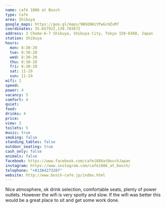```yaml
---
name: café 1886 at Bosch
type: Cafe
area: Shibuya
google_maps: https://goo.gl/maps/9WSQ9HitPwGcHZxM7
coordinates: 35.657922,139.703672
address: 3 Chome-6-7 Shibuya, Shibuya City, Tokyo 150-8360, Japan
station: Shibuya
hours:
  mon: 8:30-20
  tue: 8:30-20
  wed: 8:30-20
  thu: 8:30-20
  fri: 8:30-20
  sat: 11-19
  sun: 11-19
wifi: 1
speed: 
power: 4
vacancy: 5
comfort: 4
quiet: 
food: 
drinks: 4
price: 
view: 2
toilets: 5
music: true
smoking: false
standing_tables: false
outdoor_seating: true
cash_only: false
animals: false
facebook: https://www.facebook.com/cafe1886atBoschJapan
instagram: https://www.instagram.com/cafe1886_at_bosch/
telephone: "+81364273207"
website: http://www.bosch-cafe.jp/index.html
---
```


Nice atmosphere, ok drink selection, comfortable seats, plenty of power outlets. However the wifi is very spotty and slow. If the wifi was better this would be a great place to sit and get some work done.
